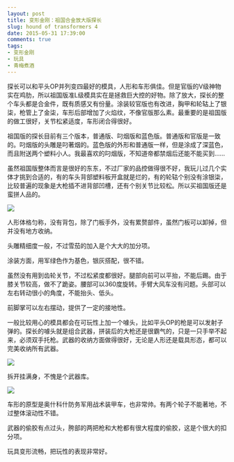 ```yaml
---
layout: post
title: 变形金刚：祖国合金放大版探长
slug: hound of transformers 4
date: 2015-05-31 17:39:00
comments: true
tags:
- 变形金刚
- 玩具
- 青梅煮酒
---
```


探长可以和平头OP并列变四最好的模具，人形和车形俱佳。但是官版的V级神物实在鸡肋，所以祖国版准L级模具实在是拯救巨大控的好物。除了放大，探长的整个车头都是合金件，既有质感又有份量。涂装较官版也有改进，胸甲和轮轱上了银柒，枪管上了金柒，车形后部增加了火焰纹，不像官版那么素。最重要的是祖国版的做工很好，关节松紧适度，车形闭合得很好。

祖国版的探长目前有三个版本，普通版、叼烟版和蓝色版。普通版和官版是一致的。叼烟版的头雕是叼著烟的。蓝色版的外形和普通版一样，但是涂成了深蓝色，而且附送两个塑料小人。我最喜欢的叼烟版，不知道帝都禁烟后还能不能买到……

虽然祖国版整体而言是很好的东东，不过厂家的品控做得很不好，我玩儿过几个实体才挑到合适的，有的车头背部塑料板开盒就是烂的，有的轮轱个别没有涂银柒，比较普遍的现象是大枪插不进背部凹槽，还有个别关节比较松。所以买祖国版还是蛮拼人品的。

![](http://pic.yupoo.com/leninlee/EGZsq1TR/medish.jpg)

人形体格匀称，没有背包，除了门板手外，没有累赘部件，虽然门板可以卸掉，但并没有地方收纳。

头雕精细度一般，不过雪茄的加入是个大大的加分项。

涂装方面，用军绿色作为基色，银灰搭配，很不错。

虽然没有用到齿轮关节，不过松紧度都很好。腿部向前可以平抬，不能后踢。由于膝关节较高，做不了跪姿。腰部可以360度旋转。手臂大风车没有问题。头部可以左右转动很小的角度，不能抬头、低头。

前脚掌可以左右摆动，提供了一定的接地性。

一般比较用心的模具都会在可玩性上加一个噱头，比如平头OP的枪是可以发射子弹的。探长的噱头就是组合武器，拼装后的大枪还是很霸气的，只是一只手举不起来，必须双手托枪。武器的收纳方面做得很好，无论是人形还是载具形态，都可以完美收纳所有武器。

![](http://pic.yupoo.com/leninlee/EGZrLORA/medish.jpg)

拆开挂满身，不愧是个武器库。

![](http://pic.yupoo.com/leninlee/EGZrLe2y/medish.jpg)

车形的原型是奥什科什防务军用战术装甲车，也非常帅。有两个轮子不能著地，不过整体滚动性不错。

武器的偷胶有点过头，胯部的两把枪和大枪都有很大程度的偷胶，这是个很大的扣分项。

玩具变形流畅，把玩性的表现非常好。
